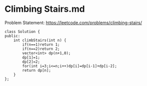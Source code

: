 # Climbing Stairs.md

Problem Statement: https://leetcode.com/problems/climbing-stairs/

```
class Solution {
public:
    int climbStairs(int n) {
        if(n==1)return 1;
        if(n==2)return 2;
        vector<int> dp(n+1,0);
        dp[1]=1;
        dp[2]=2;
        for(int i=3;i<=n;i++)dp[i]=dp[i-1]+dp[i-2];
        return dp[n];
    }
};
```
